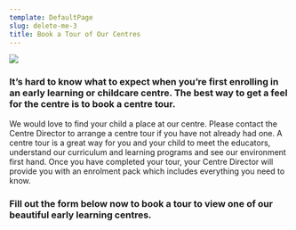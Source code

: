```yaml
---
template: DefaultPage
slug: delete-me-3
title: Book a Tour of Our Centres
---
```

![](/images/uploads/action-child-children.jpg)

### It’s hard to know what to expect when you’re first enrolling in an early learning or childcare centre. The best way to get a feel for the centre is to book a centre tour.

We would love to find your child a place at our centre. Please contact the Centre Director to arrange a centre tour if you have not already had one. A centre tour is a great way for you and your child to meet the educators, understand our curriculum and learning programs and see our environment first hand.
Once you have completed your tour, your Centre Director will provide you with an enrolment pack which includes everything you need to know. 

### Fill out the form below now to book a tour to view one of our beautiful early learning centres.
